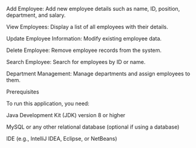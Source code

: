 Add Employee: Add new employee details such as name, ID, position, department, and salary.

View Employees: Display a list of all employees with their details.

Update Employee Information: Modify existing employee data.

Delete Employee: Remove employee records from the system.

Search Employee: Search for employees by ID or name.

Department Management: Manage departments and assign employees to them.

Prerequisites

To run this application, you need:

Java Development Kit (JDK) version 8 or higher

MySQL or any other relational database (optional if using a database)

IDE (e.g., IntelliJ IDEA, Eclipse, or NetBeans)
